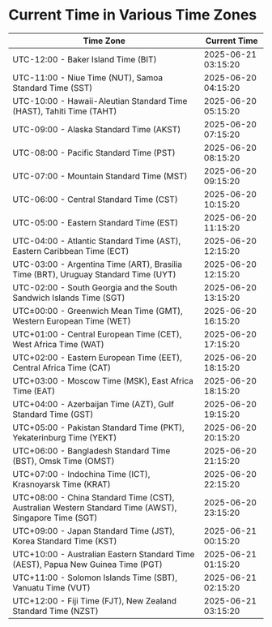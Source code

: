 # Current Time in Various Time Zones

| Time Zone | Current Time |
|-----------|--------------|
| UTC-12:00 - Baker Island Time (BIT) | 2025-06-21 03:15:20 |
| UTC-11:00 - Niue Time (NUT), Samoa Standard Time (SST) | 2025-06-20 04:15:20 |
| UTC-10:00 - Hawaii-Aleutian Standard Time (HAST), Tahiti Time (TAHT) | 2025-06-20 05:15:20 |
| UTC-09:00 - Alaska Standard Time (AKST) | 2025-06-20 07:15:20 |
| UTC-08:00 - Pacific Standard Time (PST) | 2025-06-20 08:15:20 |
| UTC-07:00 - Mountain Standard Time (MST) | 2025-06-20 09:15:20 |
| UTC-06:00 - Central Standard Time (CST) | 2025-06-20 10:15:20 |
| UTC-05:00 - Eastern Standard Time (EST) | 2025-06-20 11:15:20 |
| UTC-04:00 - Atlantic Standard Time (AST), Eastern Caribbean Time (ECT) | 2025-06-20 12:15:20 |
| UTC-03:00 - Argentina Time (ART), Brasília Time (BRT), Uruguay Standard Time (UYT) | 2025-06-20 12:15:20 |
| UTC-02:00 - South Georgia and the South Sandwich Islands Time (SGT) | 2025-06-20 13:15:20 |
| UTC±00:00 - Greenwich Mean Time (GMT), Western European Time (WET) | 2025-06-20 16:15:20 |
| UTC+01:00 - Central European Time (CET), West Africa Time (WAT) | 2025-06-20 17:15:20 |
| UTC+02:00 - Eastern European Time (EET), Central Africa Time (CAT) | 2025-06-20 18:15:20 |
| UTC+03:00 - Moscow Time (MSK), East Africa Time (EAT) | 2025-06-20 18:15:20 |
| UTC+04:00 - Azerbaijan Time (AZT), Gulf Standard Time (GST) | 2025-06-20 19:15:20 |
| UTC+05:00 - Pakistan Standard Time (PKT), Yekaterinburg Time (YEKT) | 2025-06-20 20:15:20 |
| UTC+06:00 - Bangladesh Standard Time (BST), Omsk Time (OMST) | 2025-06-20 21:15:20 |
| UTC+07:00 - Indochina Time (ICT), Krasnoyarsk Time (KRAT) | 2025-06-20 22:15:20 |
| UTC+08:00 - China Standard Time (CST), Australian Western Standard Time (AWST), Singapore Time (SGT) | 2025-06-20 23:15:20 |
| UTC+09:00 - Japan Standard Time (JST), Korea Standard Time (KST) | 2025-06-21 00:15:20 |
| UTC+10:00 - Australian Eastern Standard Time (AEST), Papua New Guinea Time (PGT) | 2025-06-21 01:15:20 |
| UTC+11:00 - Solomon Islands Time (SBT), Vanuatu Time (VUT) | 2025-06-21 02:15:20 |
| UTC+12:00 - Fiji Time (FJT), New Zealand Standard Time (NZST) | 2025-06-21 03:15:20 |
